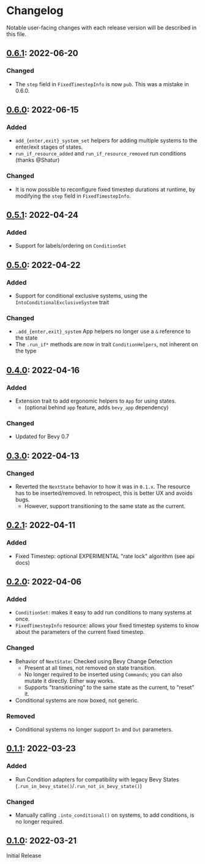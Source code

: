 # Changelog

Notable user-facing changes with each release version will be described in this file.

## [0.6.1]: 2022-06-20

### Changed
 - The `step` field in `FixedTimestepInfo` is now `pub`. This was a mistake in 0.6.0.

## [0.6.0]: 2022-06-15

### Added
 - `add_{enter,exit}_system_set` helpers for adding multiple systems to the enter/exit stages of states.
 - `run_if_resource_added` and `run_if_resource_removed` run conditions (thanks @Shatur)

### Changed
 - It is now possible to reconfigure fixed timestep durations at runtime, by modifying the `step` field in `FixedTimestepInfo`.

## [0.5.1]: 2022-04-24

### Added
 - Support for labels/ordering on `ConditionSet`

## [0.5.0]: 2022-04-22

### Added
 - Support for conditional exclusive systems, using the `IntoConditionalExclusiveSystem` trait

### Changed
 - `.add_{enter,exit}_system` App helpers no longer use a `&` reference to the state
 - The `.run_if*` methods are now in trait `ConditionHelpers`, not inherent on the type

## [0.4.0]: 2022-04-16

### Added
 - Extension trait to add ergonomic helpers to `App` for using states.
   - (optional behind `app` feature, adds `bevy_app` dependency)

### Changed
 - Updated for Bevy 0.7

## [0.3.0]: 2022-04-13

### Changed
 - Reverted the `NextState` behavior to how it was in `0.1.x`. The resource has to be inserted/removed.
   In retrospect, this is better UX and avoids bugs.
   - However, support transitioning to the same state as the current.

## [0.2.1]: 2022-04-11

### Added

 - Fixed Timestep: optional EXPERIMENTAL "rate lock" algorithm (see api docs)

## [0.2.0]: 2022-04-06

### Added

 - `ConditionSet`: makes it easy to add run conditions to many systems at once.
 - `FixedTimestepInfo` resource: allows your fixed timestep systems to know about the parameters of the current fixed timestep.

### Changed
 - Behavior of `NextState`: Checked using Bevy Change Detection
   - Present at all times, not removed on state transition.
   - No longer required to be inserted using `Commands`; you can also mutate it directly. Either way works.
   - Supports "transitioning" to the same state as the current, to "reset" it.
 - Conditional systems are now boxed, not generic.

### Removed
 - Conditional systems no longer support `In` and `Out` parameters.

## [0.1.1]: 2022-03-23

### Added
 - Run Condition adapters for compatibility with legacy Bevy States (`.run_in_bevy_state()`/`.run_not_in_bevy_state()`)

### Changed
 - Manually calling `.into_conditional()` on systems, to add conditions, is no longer required.

## [0.1.0]: 2022-03-21

Initial Release

[0.6.1]: https://github.com/IyesGames/iyes_loopless/tree/v0.6.1
[0.6.0]: https://github.com/IyesGames/iyes_loopless/tree/v0.6.0
[0.5.1]: https://github.com/IyesGames/iyes_loopless/tree/v0.5.1
[0.5.0]: https://github.com/IyesGames/iyes_loopless/tree/v0.5.0
[0.4.0]: https://github.com/IyesGames/iyes_loopless/tree/v0.4.0
[0.3.0]: https://github.com/IyesGames/iyes_loopless/tree/v0.3.0
[0.2.1]: https://github.com/IyesGames/iyes_loopless/tree/v0.2.1
[0.2.0]: https://github.com/IyesGames/iyes_loopless/tree/v0.2.0
[0.1.1]: https://github.com/IyesGames/iyes_loopless/tree/v0.1.1
[0.1.0]: https://github.com/IyesGames/iyes_loopless/tree/v0.1.0
